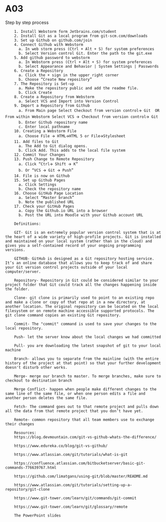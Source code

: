 # A03
<html >
    <body>
        <p>
        Step by step process 
        
        1. Install Webstorm form Jetbrains.com/student
        2. Install Git as a local program from git-scm.com/downloads
        3. Set up Github on github.com/join
        4. Connect Github with Webstorm 
          a. In web storm press (Ctrl + Alt + S) for system preferences
          b. Select Version control Git. Enter the path to the git.exe  
        5. Add github password to webstorm 
          a. In Webstorm press (Ctrl + Alt + S) for system preferences
          b. Select Appearance and Behavior | System Settings | Passwords
        6. Create a Repository
          a. Click the + sign in the upper right corner
          b. Choose “Create New repository”
        7. The Repository is Set-up
          a. Make the repository public and add the readme file.
          b. Click Create 
        8. Create a Repository from Webstorm
          a. Select VCS and Import into Version Control
        9. Import a Repository from Github
          a. From Main page Select Checkout from version control🡪 Git  OR From within Webstorm Select VCS 🡪 Checkout from version control🡪 Git
          b. Enter Github repository name 
          c. Enter local pathname
        10. Creating a Webstorm File
          a. Choose File 🡪 HTML🡪HTML 5 or File🡪Stylesheet
        11. Add files to Git
          a. The Add to Git dialog opens.
          b. Click Add. This adds to the local file system
        12. Commit Your Changes
        13. Push Change to Remote Repository
          a. Click “Ctrl🡪 Shift 🡪 K”
          b. Or “VCS 🡪 Git 🡪 Push”
        14. File is now on Github
        15. Set up Github Pages
          a. Click Settings 
          b. Check the repository name
        16. Choose GitHub Page Location
          a. Select “Master branch”
          b. Note the published URL 
        17. Check your GitHub Pages
          a. Copy the Github.io URL into a browser
          b. Post the URL into Moodle with your Github account URL
        
        Definitions:
        
        GIT- Git is an extremely popular version control system that is at the heart of a wide variety of high-profile projects. Git is installed and maintained on your local system (rather than in the cloud) and gives you a self-contained record of your ongoing programming versions.
        
        GITHUB- GitHub is designed as a Git repository hosting service. It’s an online database that allows you to keep track of and share your Git version control projects outside of your local computer/server. 
        
        Repository- Repository in Git could be considered similar to your project folder that Git could track all the changes happening inside the folder.
        
        Clone- git clone is primarily used to point to an existing repo and make a clone or copy of that repo at in a new directory, at another location. The original repository can be located on the local filesystem or on remote machine accessible supported protocols. The git clone command copies an existing Git repository.
        
        Commit- The "commit" command is used to save your changes to the local repository.
        
        Push- let the server know about the local changes we had committed
        
        Pull- you are downloading the latest snapshot of git to your local machine
        
        Branch- allows you to separate from the mainline (with the entire history of the project at that point) so that your further development doesn't disturb other works.
        
        Merge- merge our branch to master. To merge branches, make sure to checkout to destination branch
        
        Merge Conflict- happen when people make different changes to the same line of the same file, or when one person edits a file and another person deletes the same file.
        
        Fetch- The command goes out to that remote project and pulls down all the data from that remote project that you don’t have yet.
        
        Remote- common repository that all team members use to exchange their changes
        
        Resources: 
        https://blog.devmountain.com/git-vs-github-whats-the-difference/
        
        https://www.edureka.co/blog/git-vs-github/
        
        https://www.atlassian.com/git/tutorials/what-is-git
        
        https://confluence.atlassian.com/bitbucketserver/basic-git-commands-776639767.html
        
        https://github.com/limatgans/using-git/blob/master/README.md
        
        https://www.atlassian.com/git/tutorials/setting-up-a-repository/git-clone
        
        https://www.git-tower.com/learn/git/commands/git-commit
        
        https://www.git-tower.com/learn/git/glossary/remote
        
        The PowerPoint slides
   </p>
  </body>
</html>
